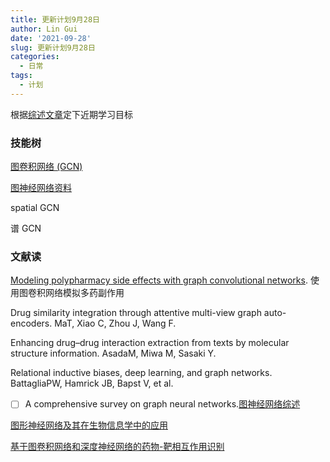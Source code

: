 ```yaml
---
title: 更新计划9月28日
author: Lin Gui
date: '2021-09-28'
slug: 更新计划9月28日
categories:
  - 日常
tags:
  - 计划
---
```


根据[综述文章](/note/2021/09/28/用于计算药物开发和发现的图卷积网络/)定下近期学习目标

### 技能树

[图卷积网络 (GCN)](https://www.bilibili.com/video/BV1L5411j7kb?from=search&seid=16996715874100617270&spm_id_from=333.337.0.0)

[图神经网络资料](https://zhuanlan.zhihu.com/p/392418355)

spatial GCN

谱 GCN

### 文献读

[Modeling polypharmacy side effects with graph convolutional networks](https://academic.oup.com/bioinformatics/article/34/13/i457/5045770).  使用图卷积网络模拟多药副作用

Drug similarity integration through attentive multi-view graph auto-encoders. MaT, Xiao C, Zhou J, Wang F. 

Enhancing drug–drug interaction extraction from texts by molecular structure information. AsadaM, Miwa M, Sasaki Y.

Relational inductive biases, deep learning, and graph networks. BattagliaPW, Hamrick JB, Bapst V, et al. 

-   [ ] A comprehensive survey on graph neural networks.[图神经网络综述](https://arxiv.org/pdf/1901.00596.pdf)





[图形神经网络及其在生物信息学中的应用](https://www.frontiersin.org/articles/10.3389/fgene.2021.690049/full)

[基于图卷积网络和深度神经网络的药物-靶相互作用识别](https://blog.csdn.net/weixin_43183872/article/details/108738913)

